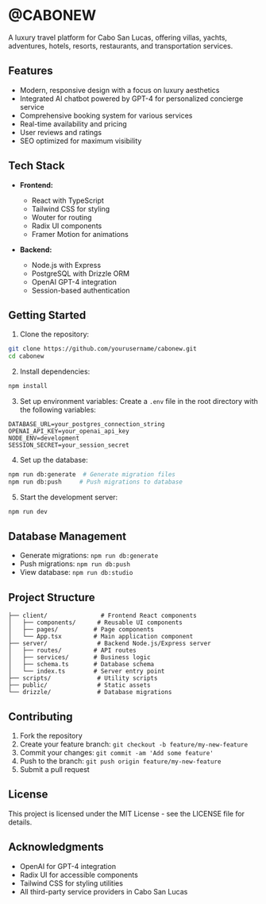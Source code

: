 # @CABONEW

A luxury travel platform for Cabo San Lucas, offering villas, yachts, adventures, hotels, resorts, restaurants, and transportation services.

## Features

- Modern, responsive design with a focus on luxury aesthetics
- Integrated AI chatbot powered by GPT-4 for personalized concierge service
- Comprehensive booking system for various services
- Real-time availability and pricing
- User reviews and ratings
- SEO optimized for maximum visibility

## Tech Stack

- **Frontend:**
  - React with TypeScript
  - Tailwind CSS for styling
  - Wouter for routing
  - Radix UI components
  - Framer Motion for animations

- **Backend:**
  - Node.js with Express
  - PostgreSQL with Drizzle ORM
  - OpenAI GPT-4 integration
  - Session-based authentication

## Getting Started

1. Clone the repository:
```bash
git clone https://github.com/yourusername/cabonew.git
cd cabonew
```

2. Install dependencies:
```bash
npm install
```

3. Set up environment variables:
Create a `.env` file in the root directory with the following variables:
```
DATABASE_URL=your_postgres_connection_string
OPENAI_API_KEY=your_openai_api_key
NODE_ENV=development
SESSION_SECRET=your_session_secret
```

4. Set up the database:
```bash
npm run db:generate  # Generate migration files
npm run db:push     # Push migrations to database
```

5. Start the development server:
```bash
npm run dev
```

## Database Management

- Generate migrations: `npm run db:generate`
- Push migrations: `npm run db:push`
- View database: `npm run db:studio`

## Project Structure

```
├── client/               # Frontend React components
│   ├── components/      # Reusable UI components
│   ├── pages/          # Page components
│   └── App.tsx         # Main application component
├── server/              # Backend Node.js/Express server
│   ├── routes/         # API routes
│   ├── services/       # Business logic
│   ├── schema.ts       # Database schema
│   └── index.ts        # Server entry point
├── scripts/             # Utility scripts
├── public/              # Static assets
└── drizzle/             # Database migrations
```

## Contributing

1. Fork the repository
2. Create your feature branch: `git checkout -b feature/my-new-feature`
3. Commit your changes: `git commit -am 'Add some feature'`
4. Push to the branch: `git push origin feature/my-new-feature`
5. Submit a pull request

## License

This project is licensed under the MIT License - see the LICENSE file for details.

## Acknowledgments

- OpenAI for GPT-4 integration
- Radix UI for accessible components
- Tailwind CSS for styling utilities
- All third-party service providers in Cabo San Lucas
